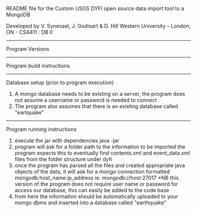 README file for the Custom USGS DYFI open source data import tool to a MongoDB

Developed by V. Synesael, J. Godisart & D. Hill
Western University - London, ON - CS4411 : DB II

----------------------------------------------------------------------
Program Versions


----------------------------------------------------------------------
Program build instructions


----------------------------------------------------------------------
Database setup (prior to program execution)
1. A mongo database needs to be existing on a server, the program does not assume a username or password is needed to connect
2. The program also assumes that there is an existing database called "eartquake"
----------------------------------------------------------------------
Program running instructions
1. execute the jar with dependencies
		java -jar
2. program will ask for a folder path to the information to be imported
		the program expects this to eventually find contents.xml and event_data.xml files from the folder structure under dyfi
3. once the program has parsed all the files and created appropriate java objects of the data, it will ask for a mongo connection
		formatted mongodb:host_name:ip_address
		ie. mongodb://host:27017
			*NB this version of the program does not require user name or password for access our database, this can easily be added to the code base
4. from here the information should be automatically uploaded to your mongo dbms and inserted into a database called "earthquake"
